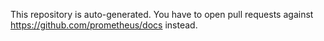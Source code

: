 This repository is auto-generated. You have to open pull requests against https://github.com/prometheus/docs instead.
